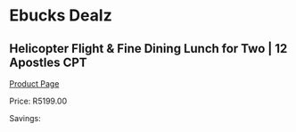 
# Ebucks Dealz
## Helicopter Flight & Fine Dining Lunch for Two | 12 Apostles CPT
[Product Page](https://www.ebucks.com/web/shop/productSelected.do?prodId=265757953&catId=322194367)

Price: R5199.00

Savings: 


	